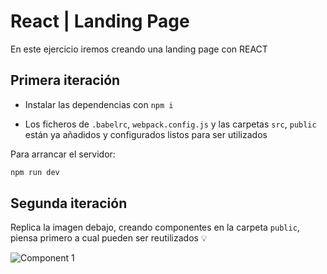 # React | Landing Page

En este ejercicio iremos creando una landing page con REACT

## Primera iteración

- Instalar las dependencias con `npm i`

- Los ficheros de `.babelrc`, `webpack.config.js` y las carpetas `src`, `public` están ya añadidos y configurados listos para ser utilizados

Para arrancar el servidor:

```sh
npm run dev
```

## Segunda iteración

Replica la imagen debajo, creando componentes en la carpeta `public`, piensa primero a cual pueden ser reutilizados 💡

![Component 1](https://user-images.githubusercontent.com/33903092/131349832-76642727-2460-4d26-8a82-9c8bba8f5e31.png)

